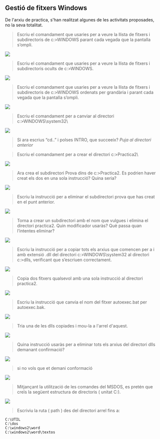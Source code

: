## Gestió de fitxers Windows

De l'arxiu de practica, s'han realitzat algunes de les activitats proposades, no la seva totalitat.

>Escriu el comandament que usaries per a veure la llista de fitxers i subdirectoris de c:\>WINDOWS parant cada vegada que la pantalla s’ompli.

![](https://github.com/manteph/modul1/blob/main/Documentaci%C3%B3/Comandes%20Windows%20%26%20Linux/Imatges%20gestio%20fitxers%20windows/Captura1.PNG)

>Escriu  el  comandament  que  usaries  per  a  veure  la  llista  de  fitxers  i subdirectoris ocults de c:\>WINDOWS.

![](https://github.com/manteph/modul1/blob/main/Documentaci%C3%B3/Comandes%20Windows%20%26%20Linux/Imatges%20gestio%20fitxers%20windows/Captura2.PNG)

>Escriu el comandament que usaries per a veure la llista de fitxers i subdirectoris de c:\>WINDOWS ordenats per grandària i parant cada vegada que la pantalla s’ompli.

![](https://github.com/manteph/modul1/blob/main/Documentaci%C3%B3/Comandes%20Windows%20%26%20Linux/Imatges%20gestio%20fitxers%20windows/Captura3.PNG)

>Escriu el comandament per a canviar al directori c:\>WINDOWS\system32\

![](https://github.com/manteph/modul1/blob/main/Documentaci%C3%B3/Comandes%20Windows%20%26%20Linux/Imatges%20gestio%20fitxers%20windows/Captura4.PNG)

>Si ara escrius “cd..” i polses INTRO, que succeeix?
*Puja al directori anterior*

>Escriu el comandament per a crear el directori c:\>Practica2\

![](https://github.com/manteph/modul1/blob/main/Documentaci%C3%B3/Comandes%20Windows%20%26%20Linux/Imatges%20gestio%20fitxers%20windows/Captura5.PNG)

>Ara crea el subdirectori Prova dins de c:\>Practica2\. Es podrien haver creat els dos en una sola instrucció? Quina seria?

![](https://github.com/manteph/modul1/blob/main/Documentaci%C3%B3/Comandes%20Windows%20%26%20Linux/Imatges%20gestio%20fitxers%20windows/Captura6.PNG)

>Escriu la instrucció per a eliminar el subdirectori prova que has creat en el punt anterior.

![](https://github.com/manteph/modul1/blob/main/Documentaci%C3%B3/Comandes%20Windows%20%26%20Linux/Imatges%20gestio%20fitxers%20windows/Captura7.PNG)

>Torna a crear un subdirectori amb el nom que vulgues i elimina  el directori practica2. Quin modificador usaràs? Què passa quan l’intentes eliminar?

![](https://github.com/manteph/modul1/blob/main/Documentaci%C3%B3/Comandes%20Windows%20%26%20Linux/Imatges%20gestio%20fitxers%20windows/Captura8.PNG)

>Escriu la instrucció per a copiar tots els arxius que comencen per a i amb extensió .dll del directori c:\>WINDOWS\system32 al directori  c:\>dlls, verificant que s’escriuen correctament.

![](https://github.com/manteph/modul1/blob/main/Documentaci%C3%B3/Comandes%20Windows%20%26%20Linux/Imatges%20gestio%20fitxers%20windows/Captura9.PNG)

>Copia dos fitxers qualsevol amb  una  sola instrucció al directori practica2. 

![](https://github.com/manteph/modul1/blob/main/Documentaci%C3%B3/Comandes%20Windows%20%26%20Linux/Imatges%20gestio%20fitxers%20windows/Captura10.PNG)

>Escriu  la  instrucció  que  canvia  el  nom  del  fitxer  autoexec.bat  per autoexec.bak.

![](https://github.com/manteph/modul1/blob/main/Documentaci%C3%B3/Comandes%20Windows%20%26%20Linux/Imatges%20gestio%20fitxers%20windows/Captura11.PNG)

>Tria una de les dlls copiades i mou-la a l'arrel d'aquest.

![](https://github.com/manteph/modul1/blob/main/Documentaci%C3%B3/Comandes%20Windows%20%26%20Linux/Imatges%20gestio%20fitxers%20windows/Captura12.PNG)

>Quina instrucció usaràs per a eliminar tots els arxius del directori dlls demanant confirmació?

![](https://github.com/manteph/modul1/blob/main/Documentaci%C3%B3/Comandes%20Windows%20%26%20Linux/Imatges%20gestio%20fitxers%20windows/Captura12.1.PNG)

>si no vols que et demani conformació

![](https://github.com/manteph/modul1/blob/main/Documentaci%C3%B3/Comandes%20Windows%20%26%20Linux/Imatges%20gestio%20fitxers%20windows/Captura13.PNG)

>Mitjançant la utilització de les comandes del MSDOS, es pretén que creïs la següent estructura de directoris ( unitat C:).

![](https://github.com/manteph/modul1/blob/main/Documentaci%C3%B3/Comandes%20Windows%20%26%20Linux/Imatges%20gestio%20fitxers%20windows/Captura14.PNG)

>Escriviu la ruta ( path ) des del directori arrel fins a:
```console
C:\UTIL
C:\dos
C:\windows2\word
C:\windows2\word\textos
```
